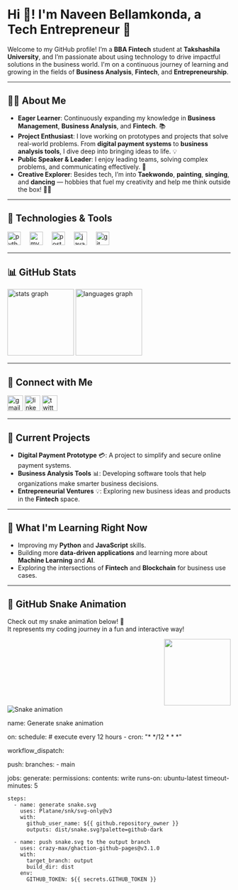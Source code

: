 # Hi 👋! I'm Naveen Bellamkonda, a Tech Entrepreneur 🚀

Welcome to my GitHub profile! I’m a **BBA Fintech** student at **Takshashila University**, and I’m passionate about using technology to drive impactful solutions in the business world. I'm on a continuous journey of learning and growing in the fields of **Business Analysis**, **Fintech**, and **Entrepreneurship**.

---

## 👨‍💻 About Me

- **Eager Learner**: Continuously expanding my knowledge in **Business Management**, **Business Analysis**, and **Fintech**. 📚
- **Project Enthusiast**: I love working on prototypes and projects that solve real-world problems. From **digital payment systems** to **business analysis tools**, I dive deep into bringing ideas to life. 💡
- **Public Speaker & Leader**: I enjoy leading teams, solving complex problems, and communicating effectively. 🎤
- **Creative Explorer**: Besides tech, I’m into **Taekwondo**, **painting**, **singing**, and **dancing** — hobbies that fuel my creativity and help me think outside the box! 🎨🎶

---

## 🔧 Technologies & Tools

<div align="left">
  <img src="https://cdn.jsdelivr.net/gh/devicons/devicon/icons/python/python-original.svg" height="30" alt="python logo" />
  <img width="12" />
  <img src="https://cdn.jsdelivr.net/gh/devicons/devicon/icons/mysql/mysql-original.svg" height="30" alt="mysql logo" />
  <img width="12" />
  <img src="https://cdn.jsdelivr.net/gh/devicons/devicon/icons/postgresql/postgresql-original.svg" height="30" alt="postgresql logo" />
  <img width="12" />
  <img src="https://cdn.jsdelivr.net/gh/devicons/devicon/icons/javascript/javascript-original.svg" height="30" alt="javascript logo" />
  <img width="12" />
  <img src="https://cdn.jsdelivr.net/gh/devicons/devicon/icons/git/git-original.svg" height="30" alt="git logo" />
</div>

---

## 📊 GitHub Stats

<div align="left">
  <img src="https://github-readme-stats.vercel.app/api?username=NaveenFintech&hide_title=false&hide_rank=false&show_icons=true&include_all_commits=true&count_private=true&disable_animations=false&theme=dracula&locale=en&hide_border=false" height="150" alt="stats graph" />
  <img src="https://github-readme-stats.vercel.app/api/top-langs?username=NaveenFintech&locale=en&hide_title=false&layout=compact&card_width=320&langs_count=5&theme=dracula&hide_border=false" height="150" alt="languages graph" />
</div>

---

## 🔗 Connect with Me

<div align="left">
  <img src="https://img.shields.io/static/v1?message=Gmail&logo=gmail&label=&color=D14836&logoColor=white&labelColor=&style=for-the-badge" height="35" alt="gmail logo" />
  <img src="https://img.shields.io/static/v1?message=LinkedIn&logo=linkedin&label=&color=0077B5&logoColor=white&labelColor=&style=for-the-badge" height="35" alt="linkedin logo" />
  <img src="https://img.shields.io/static/v1?message=Twitter&logo=twitter&label=&color=1DA1F2&logoColor=white&labelColor=&style=for-the-badge" height="35" alt="twitter logo" />
</div>

---

## 🎯 Current Projects

- **Digital Payment Prototype** 💳: A project to simplify and secure online payment systems.
- **Business Analysis Tools** 📊: Developing software tools that help organizations make smarter business decisions.
- **Entrepreneurial Ventures** 💡: Exploring new business ideas and products in the **Fintech** space.

---

## 🌱 What I'm Learning Right Now

- Improving my **Python** and **JavaScript** skills.
- Building more **data-driven applications** and learning more about **Machine Learning** and **AI**.
- Exploring the intersections of **Fintech** and **Blockchain** for business use cases.

---

## 🐍 GitHub Snake Animation

Check out my snake animation below! 🐍  
It represents my coding journey in a fun and interactive way!

<img align="right" height="150" src="https://media4.giphy.com/media/v1.Y2lkPTc5MGI3NjExM3RxYWRjeDhpMTF5ZGhidDNyZml6bTUwemZyM2VuOWZqeTB1NWQycSZlcD12MV9pbnRlcm5hbF9naWZfYnlfaWQmY3Q9Zw/MPxg9U887PS0B8XT4J/giphy.gif" />

<br clear="both">
<img src="https://raw.githubusercontent.com/NaveenFintech/NaveenFintech/output/snake.svg" alt="Snake animation" />


name: Generate snake animation

on:
  schedule: # execute every 12 hours
    - cron: "* */12 * * *"

  workflow_dispatch:

  push:
    branches:
    - main

jobs:
  generate:
    permissions:
      contents: write
    runs-on: ubuntu-latest
    timeout-minutes: 5

    steps:
      - name: generate snake.svg
        uses: Platane/snk/svg-only@v3
        with:
          github_user_name: ${{ github.repository_owner }}
          outputs: dist/snake.svg?palette=github-dark

      - name: push snake.svg to the output branch
        uses: crazy-max/ghaction-github-pages@v3.1.0
        with:
          target_branch: output
          build_dir: dist
        env:
          GITHUB_TOKEN: ${{ secrets.GITHUB_TOKEN }}
